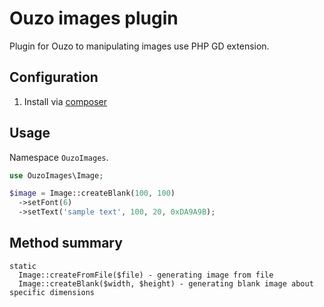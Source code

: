 Ouzo images plugin
=======================

Plugin for Ouzo to manipulating images use PHP GD extension.

Configuration
-------------

1. Install via [composer](http://getcomposer.org/)

Usage
-----

Namespace `OuzoImages`.

```php
use OuzoImages\Image;

$image = Image::createBlank(100, 100)
  ->setFont(6)
  ->setText('sample text', 100, 20, 0xDA9A9B);
```

Method summary
--------------

```
static
  Image::createFromFile($file) - generating image from file
  Image::createBlank($width, $height) - generating blank image about specific dimensions
```
